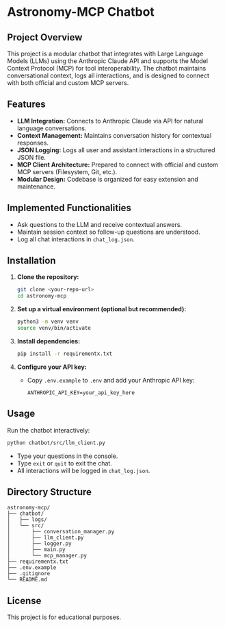 # Astronomy-MCP Chatbot

## Project Overview
This project is a modular chatbot that integrates with Large Language Models (LLMs) using the Anthropic Claude API and supports the Model Context Protocol (MCP) for tool interoperability. The chatbot maintains conversational context, logs all interactions, and is designed to connect with both official and custom MCP servers.

## Features
- **LLM Integration:** Connects to Anthropic Claude via API for natural language conversations.
- **Context Management:** Maintains conversation history for contextual responses.
- **JSON Logging:** Logs all user and assistant interactions in a structured JSON file.
- **MCP Client Architecture:** Prepared to connect with official and custom MCP servers (Filesystem, Git, etc.).
- **Modular Design:** Codebase is organized for easy extension and maintenance.

## Implemented Functionalities
- Ask questions to the LLM and receive contextual answers.
- Maintain session context so follow-up questions are understood.
- Log all chat interactions in `chat_log.json`.

## Installation

1. **Clone the repository:**
   ```bash
   git clone <your-repo-url>
   cd astronomy-mcp
   ```

2. **Set up a virtual environment (optional but recommended):**
   ```bash
   python3 -m venv venv
   source venv/bin/activate
   ```

3. **Install dependencies:**
   ```bash
   pip install -r requirementx.txt
   ```

4. **Configure your API key:**
   - Copy `.env.example` to `.env` and add your Anthropic API key:
     ```
     ANTHROPIC_API_KEY=your_api_key_here
     ```

## Usage

Run the chatbot interactively:
```bash
python chatbot/src/llm_client.py
```
- Type your questions in the console.
- Type `exit` or `quit` to exit the chat.
- All interactions will be logged in `chat_log.json`.

## Directory Structure
```
astronomy-mcp/
├── chatbot/
│   ├── logs/
│   └── src/
│       ├── conversation_manager.py
│       ├── llm_client.py
│       ├── logger.py
│       ├── main.py
│       └── mcp_manager.py
├── requirementx.txt
├── .env.example
├── .gitignore
└── README.md
```

## License
This project is for educational purposes.